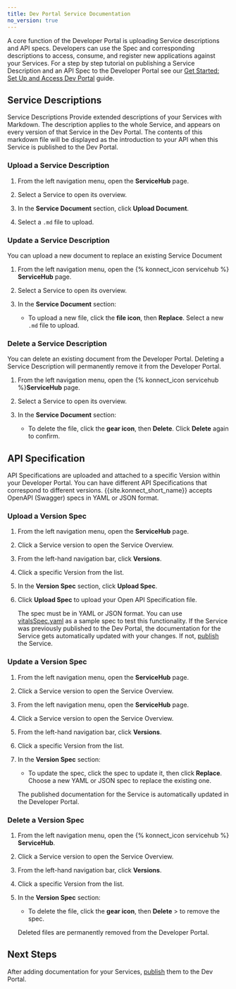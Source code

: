 ```yaml
---
title: Dev Portal Service Documentation
no_version: true
---
```


A core function of the Developer Portal is uploading Service descriptions and API specs. Developers can use the Spec and corresponding descriptions to access, consume, and register new applications against your Services. For a step by step tutorial on publishing a Service Description and an API Spec to the Developer Portal see our [Get Started: Set Up and Access Dev Portal](/konnect/getting-started/publish-service) guide.


## Service Descriptions

Service Descriptions Provide extended descriptions of your Services with Markdown. The
description applies to the whole Service, and appears on every version of that
Service in the Dev Portal. The contents of this markdown file will be displayed as the introduction to your API when this Service is published to the Dev Portal.

### Upload a Service Description

1. From the left navigation menu, open the **ServiceHub** page.

2. Select a Service to open its overview.

3. In the **Service Document** section, click **Upload Document**.

3. Select a `.md` file to upload.

### Update a Service Description

You can upload a new document to replace an existing Service Document

1. From the left navigation menu, open the {% konnect_icon servicehub %} **ServiceHub** page.

2. Select a Service to open its overview.

3. In the **Service Document** section:
    * To upload a new file, click the **file icon**, then
    **Replace**. Select a new `.md` file to upload.

### Delete a Service Description

You can delete an existing document from the Developer Portal. Deleting a Service Description will permanently remove it from the Developer Portal. 

1. From the left navigation menu, open the {% konnect_icon servicehub %}**ServiceHub** page.

2. Select a Service to open its overview.

3. In the **Service Document** section:
    * To delete the file, click the **gear icon**, then **Delete**.
    Click **Delete** again to confirm.

## API Specification

API Specifications are uploaded and attached to a specific Version within your Developer Portal. You can have different API Specifications that correspond to different versions. {{site.konnect_short_name}} accepts OpenAPI (Swagger) specs in YAML or JSON
format.

### Upload a Version Spec

1. From the left navigation menu, open the **ServiceHub** page.

2. Click a Service version to open the Service Overview.

3. From the left-hand navigation bar, click **Versions**.

4. Click a specific Version from the list.

5. In the **Version Spec** section, click **Upload Spec**.

6. Click **Upload Spec** to upload your Open API Specification file.

    The spec must be in YAML or JSON format. You
    can use [vitalsSpec.yaml](/konnect/vitalsSpec.yaml) as a sample spec to test this functionality.
    If the Service was previously published to the Dev Portal, the documentation
    for the Service gets automatically updated with your changes. If not,
    [publish](/konnect/dev-portal/publish) the Service.

### Update a Version Spec

1. From the left navigation menu, open the **ServiceHub** page.

2. Click a Service version to open the Service Overview.

1. From the left navigation menu, open the **ServiceHub** page.

2. Click a Service version to open the Service Overview.

3. From the left-hand navigation bar, click **Versions**.

4. Click a specific Version from the list.

5. In the **Version Spec** section:

    * To update the spec, click the spec to update it, then click **Replace**. Choose a new YAML or
    JSON spec to replace the existing one.
    
    The published documentation for the Service is automatically updated in the Developer Portal.

### Delete a Version Spec

1. From the left navigation menu, open the {% konnect_icon servicehub %} **ServiceHub**.

2. Click a Service version to open the Service Overview.

3. From the left-hand navigation bar, click **Versions**.

4. Click a specific Version from the list.

5. In the **Version Spec** section:

    * To delete the file, click the **gear icon**, then **Delete** > to remove the spec.

    Deleted files are permanently removed from the Developer Portal.

## Next Steps
After adding documentation for your Services,
[publish](/konnect/dev-portal/publish) them to the Dev Portal.